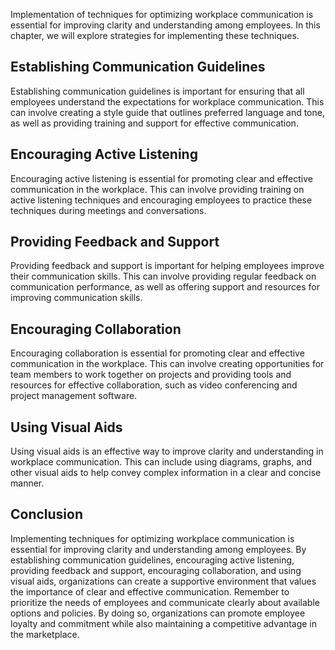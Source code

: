 
Implementation of techniques for optimizing workplace communication is essential for improving clarity and understanding among employees. In this chapter, we will explore strategies for implementing these techniques.

Establishing Communication Guidelines
-------------------------------------

Establishing communication guidelines is important for ensuring that all employees understand the expectations for workplace communication. This can involve creating a style guide that outlines preferred language and tone, as well as providing training and support for effective communication.

Encouraging Active Listening
----------------------------

Encouraging active listening is essential for promoting clear and effective communication in the workplace. This can involve providing training on active listening techniques and encouraging employees to practice these techniques during meetings and conversations.

Providing Feedback and Support
------------------------------

Providing feedback and support is important for helping employees improve their communication skills. This can involve providing regular feedback on communication performance, as well as offering support and resources for improving communication skills.

Encouraging Collaboration
-------------------------

Encouraging collaboration is essential for promoting clear and effective communication in the workplace. This can involve creating opportunities for team members to work together on projects and providing tools and resources for effective collaboration, such as video conferencing and project management software.

Using Visual Aids
-----------------

Using visual aids is an effective way to improve clarity and understanding in workplace communication. This can include using diagrams, graphs, and other visual aids to help convey complex information in a clear and concise manner.

Conclusion
----------

Implementing techniques for optimizing workplace communication is essential for improving clarity and understanding among employees. By establishing communication guidelines, encouraging active listening, providing feedback and support, encouraging collaboration, and using visual aids, organizations can create a supportive environment that values the importance of clear and effective communication. Remember to prioritize the needs of employees and communicate clearly about available options and policies. By doing so, organizations can promote employee loyalty and commitment while also maintaining a competitive advantage in the marketplace.
